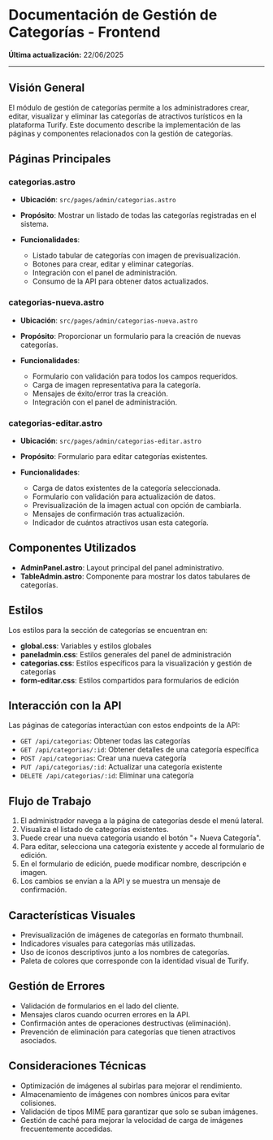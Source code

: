 # Documentación de Gestión de Categorías - Frontend

**Última actualización:** 22/06/2025

---

## Visión General

El módulo de gestión de categorías permite a los administradores crear, editar, visualizar y eliminar las categorías de atractivos turísticos en la plataforma Turify. Este documento describe la implementación de las páginas y componentes relacionados con la gestión de categorías.

## Páginas Principales

### categorias.astro

- **Ubicación**: `src/pages/admin/categorias.astro`
- **Propósito**: Mostrar un listado de todas las categorías registradas en el sistema.

- **Funcionalidades**:
  - Listado tabular de categorías con imagen de previsualización.
  - Botones para crear, editar y eliminar categorías.
  - Integración con el panel de administración.
  - Consumo de la API para obtener datos actualizados.

### categorias-nueva.astro

- **Ubicación**: `src/pages/admin/categorias-nueva.astro`
- **Propósito**: Proporcionar un formulario para la creación de nuevas categorías.

- **Funcionalidades**:
  - Formulario con validación para todos los campos requeridos.
  - Carga de imagen representativa para la categoría.
  - Mensajes de éxito/error tras la creación.
  - Integración con el panel de administración.

### categorias-editar.astro

- **Ubicación**: `src/pages/admin/categorias-editar.astro`
- **Propósito**: Formulario para editar categorías existentes.

- **Funcionalidades**:
  - Carga de datos existentes de la categoría seleccionada.
  - Formulario con validación para actualización de datos.
  - Previsualización de la imagen actual con opción de cambiarla.
  - Mensajes de confirmación tras actualización.
  - Indicador de cuántos atractivos usan esta categoría.

## Componentes Utilizados

- **AdminPanel.astro**: Layout principal del panel administrativo.
- **TableAdmin.astro**: Componente para mostrar los datos tabulares de categorías.

## Estilos

Los estilos para la sección de categorías se encuentran en:
- **global.css**: Variables y estilos globales
- **paneladmin.css**: Estilos generales del panel de administración
- **categorias.css**: Estilos específicos para la visualización y gestión de categorías
- **form-editar.css**: Estilos compartidos para formularios de edición

## Interacción con la API

Las páginas de categorías interactúan con estos endpoints de la API:

- `GET /api/categorias`: Obtener todas las categorías
- `GET /api/categorias/:id`: Obtener detalles de una categoría específica
- `POST /api/categorias`: Crear una nueva categoría
- `PUT /api/categorias/:id`: Actualizar una categoría existente
- `DELETE /api/categorias/:id`: Eliminar una categoría

## Flujo de Trabajo

1. El administrador navega a la página de categorías desde el menú lateral.
2. Visualiza el listado de categorías existentes.
3. Puede crear una nueva categoría usando el botón "+ Nueva Categoría".
4. Para editar, selecciona una categoría existente y accede al formulario de edición.
5. En el formulario de edición, puede modificar nombre, descripción e imagen.
6. Los cambios se envían a la API y se muestra un mensaje de confirmación.

## Características Visuales

- Previsualización de imágenes de categorías en formato thumbnail.
- Indicadores visuales para categorías más utilizadas.
- Uso de iconos descriptivos junto a los nombres de categorías.
- Paleta de colores que corresponde con la identidad visual de Turify.

## Gestión de Errores

- Validación de formularios en el lado del cliente.
- Mensajes claros cuando ocurren errores en la API.
- Confirmación antes de operaciones destructivas (eliminación).
- Prevención de eliminación para categorías que tienen atractivos asociados.

## Consideraciones Técnicas

- Optimización de imágenes al subirlas para mejorar el rendimiento.
- Almacenamiento de imágenes con nombres únicos para evitar colisiones.
- Validación de tipos MIME para garantizar que solo se suban imágenes.
- Gestión de caché para mejorar la velocidad de carga de imágenes frecuentemente accedidas.
